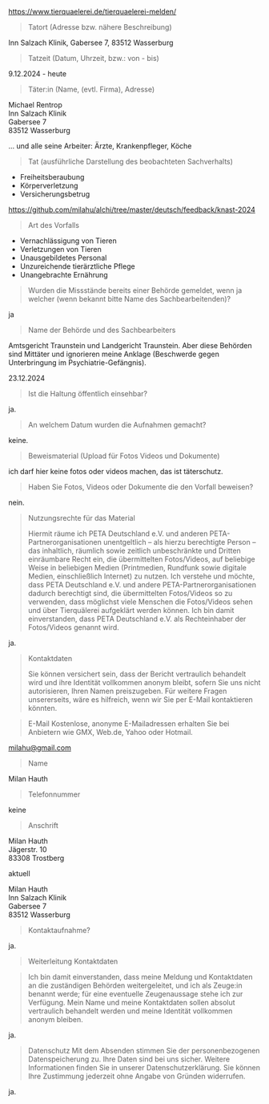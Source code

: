 https://www.tierquaelerei.de/tierquaelerei-melden/

> Tatort (Adresse bzw. nähere Beschreibung)

Inn Salzach Klinik, Gabersee 7, 83512 Wasserburg

> Tatzeit (Datum, Uhrzeit, bzw.: von - bis)

9.12.2024 - heute

> Täter:in (Name, (evtl. Firma), Adresse)

Michael Rentrop  
Inn Salzach Klinik  
Gabersee 7  
83512 Wasserburg

... und alle seine Arbeiter:
Ärzte, Krankenpfleger, Köche

> Tat (ausführliche Darstellung des beobachteten Sachverhalts)

- Freiheitsberaubung
- Körperverletzung
- Versicherungsbetrug

https://github.com/milahu/alchi/tree/master/deutsch/feedback/knast-2024

> Art des Vorfalls

- Vernachlässigung von Tieren
- Verletzungen von Tieren
- Unausgebildetes Personal
- Unzureichende tierärztliche Pflege
- Unangebrachte Ernährung

> Wurden die Missstände bereits einer Behörde gemeldet, wenn ja welcher (wenn bekannt bitte Name des Sachbearbeitenden)?

ja

> Name der Behörde und des Sachbearbeiters

Amtsgericht Traunstein und Landgericht Traunstein. Aber diese Behörden sind Mittäter und ignorieren meine Anklage (Beschwerde gegen Unterbringung im Psychiatrie-Gefängnis).

23.12.2024

> Ist die Haltung öffentlich einsehbar?

ja.

> An welchem Datum wurden die Aufnahmen gemacht?

keine.

> Beweismaterial (Upload für Fotos Videos und Dokumente)

ich darf hier keine fotos oder videos machen, das ist täterschutz.

> Haben Sie Fotos, Videos oder Dokumente die den Vorfall beweisen?

nein.

> Nutzungsrechte für das Material
>
> Hiermit räume ich PETA Deutschland e.V. und anderen PETA-Partnerorganisationen unentgeltlich – als hierzu berechtigte Person – das inhaltlich, räumlich sowie zeitlich unbeschränkte und Dritten einräumbare Recht ein, die übermittelten Fotos/Videos, auf beliebige Weise in beliebigen Medien (Printmedien, Rundfunk sowie digitale Medien, einschließlich Internet) zu nutzen.
> Ich verstehe und möchte, dass PETA Deutschland e.V. und andere PETA-Partnerorganisationen dadurch berechtigt sind, die übermittelten Fotos/Videos so zu verwenden, dass möglichst viele Menschen die Fotos/Videos sehen und über Tierquälerei aufgeklärt werden können.
> Ich bin damit einverstanden, dass PETA Deutschland e.V. als Rechteinhaber der Fotos/Videos genannt wird.

ja.

> Kontaktdaten
>
> Sie können versichert sein, dass der Bericht vertraulich behandelt wird und ihre Identität vollkommen anonym bleibt, sofern Sie uns nicht autorisieren, Ihren Namen preiszugeben. Für weitere Fragen unsererseits, wäre es hilfreich, wenn wir Sie per E-Mail kontaktieren könnten.

> E-Mail
> Kostenlose, anonyme E-Mailadressen erhalten Sie bei Anbietern wie GMX, Web.de, Yahoo oder Hotmail.

milahu@gmail.com

> Name

Milan Hauth

> Telefonnummer

keine

> Anschrift

Milan Hauth  
Jägerstr. 10  
83308 Trostberg

aktuell

Milan Hauth  
Inn Salzach Klinik  
Gabersee 7  
83512 Wasserburg

> Kontaktaufnahme?

ja.

> Weiterleitung Kontaktdaten

> Ich bin damit einverstanden, dass meine Meldung und Kontaktdaten an die zuständigen Behörden weitergeleitet, und ich als Zeuge:in benannt werde; für eine eventuelle Zeugenaussage stehe ich zur Verfügung.
> Mein Name und meine Kontaktdaten sollen absolut vertraulich behandelt werden und meine Identität vollkommen anonym bleiben.

ja.

> Datenschutz
> Mit dem Absenden stimmen Sie der personenbezogenen Datenspeicherung zu. Ihre Daten sind bei uns sicher. Weitere Informationen finden Sie in unserer Datenschutzerklärung. Sie können Ihre Zustimmung jederzeit ohne Angabe von Gründen widerrufen.

ja.
